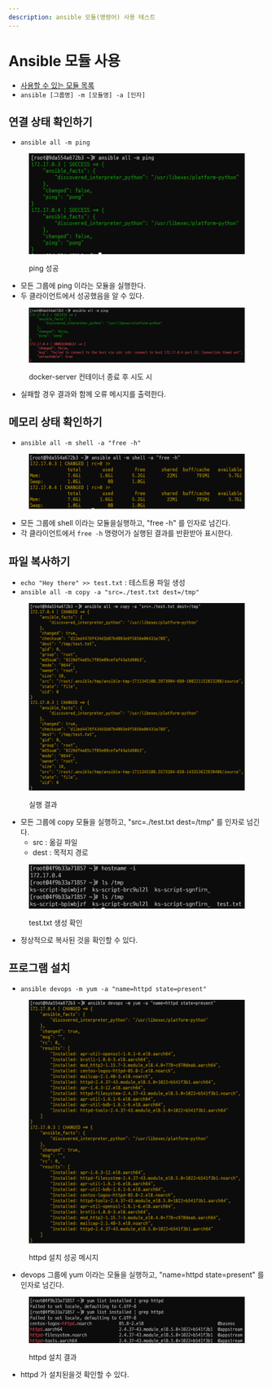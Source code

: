 ```yaml
---
description: ansible 모듈(명령어) 사용 테스트
---
```


# Ansible 모듈 사용

* [사용할 수 있는 모듈 목록](https://docs.ansible.com/ansible/2.9/modules/list\_of\_all\_modules.html)
* `ansible [그룹명] -m [모듈명] -a [인자]`



## 연결 상태 확인하기

* `ansible all -m ping`

<figure><img src="../../.gitbook/assets/image (4) (1).png" alt=""><figcaption><p>ping 성공</p></figcaption></figure>

* 모든 그룹에 ping 이라는 모듈을 실행한다.
* 두 클라이언트에서 성공했음을 알 수 있다.

<figure><img src="../../.gitbook/assets/image (1) (1) (1) (1).png" alt=""><figcaption><p>docker-server 컨테이너 종료 후 시도 시</p></figcaption></figure>

* 실패할 경우 결과와 함께 오류 메시지를 출력한다.



## 메모리 상태 확인하기

* `ansible all -m shell -a "free -h"`

<figure><img src="../../.gitbook/assets/image (2) (1) (1) (1).png" alt=""><figcaption></figcaption></figure>

* 모든 그룹에 shell 이라는 모듈을실행하고, "free -h" 를 인자로 넘긴다.
* 각 클라이언트에서 `free -h` 명령어가 실행된 결과를 반환받아 표시한다.



## 파일 복사하기

* `echo "Hey there" >> test.txt` : 테스트용 파일 생성
* `ansible all -m copy -a "src=./test.txt dest=/tmp"`

<figure><img src="../../.gitbook/assets/image (3) (1) (1) (1).png" alt=""><figcaption><p>실행 결과</p></figcaption></figure>

* 모든 그룹에 copy 모듈을 실행하고, "src=./test.txt dest=/tmp" 를 인자로 넘긴다.
  * src : 옮길 파일
  * dest : 목적지 경로

<figure><img src="../../.gitbook/assets/image (4) (1) (1).png" alt=""><figcaption><p>test.txt 생성 확인</p></figcaption></figure>

* 정상적으로 복사된 것을 확인할 수 있다.



## 프로그램 설치

* `ansible devops -m yum -a "name=httpd state=present"`

<figure><img src="../../.gitbook/assets/image (5) (1).png" alt=""><figcaption><p>httpd 설치 성공 메시지</p></figcaption></figure>

* devops 그룹에 yum 이라는 모듈을 실행하고, "name=httpd state=present" 를 인자로 넘긴다.

<figure><img src="../../.gitbook/assets/image (6) (1).png" alt=""><figcaption><p>httpd 설치 결과</p></figcaption></figure>

* httpd 가 설치된을것 확인할 수 있다.
